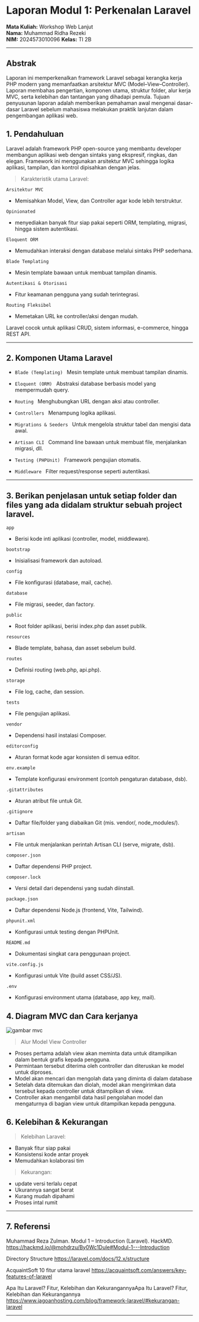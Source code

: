# Laporan Modul 1: Perkenalan Laravel
**Mata Kuliah:** Workshop Web Lanjut   
**Nama:** Muhammad Ridha Rezeki  
**NIM:** 2024573010096
**Kelas:** TI 2B

---

## Abstrak  
Laporan ini memperkenalkan framework Laravel sebagai kerangka kerja PHP modern yang memanfaatkan arsitektur MVC (Model–View–Controller). Laporan membahas pengertian, komponen utama, struktur folder, alur kerja MVC, serta kelebihan dan tantangan yang dihadapi pemula. Tujuan penyusunan laporan adalah memberikan pemahaman awal mengenai dasar-dasar Laravel sebelum mahasiswa melakukan praktik lanjutan dalam pengembangan aplikasi web.

## 1. Pendahuluan

Laravel adalah framework PHP open-source yang membantu developer membangun aplikasi web dengan sintaks yang ekspresif, ringkas, dan elegan. Framework ini menggunakan arsitektur MVC sehingga logika aplikasi, tampilan, dan kontrol dipisahkan dengan jelas.

>Karakteristik utama Laravel:

`Arsitektur MVC`
- Memisahkan Model, View, dan Controller agar kode lebih terstruktur.

`Opinionated `
 - menyediakan banyak fitur siap pakai seperti ORM, templating, migrasi, hingga sistem autentikasi.

`Eloquent ORM `
 - Memudahkan interaksi dengan database melalui sintaks PHP sederhana.

`Blade Templating `
 - Mesin template bawaan untuk membuat tampilan dinamis.

`Autentikasi & Otorisasi `
 - Fitur keamanan pengguna yang sudah terintegrasi.

`Routing Fleksibel `
 - Memetakan URL ke controller/aksi dengan mudah.

Laravel cocok untuk aplikasi CRUD, sistem informasi, e-commerce, hingga REST API.

---

## 2. Komponen Utama Laravel 

 - `Blade (Templating) `
  Mesin template untuk membuat tampilan dinamis.

 - `Eloquent (ORM) `
  Abstraksi database berbasis model yang mempermudah query.

 - `Routing `
  Menghubungkan URL dengan aksi atau controller.

 - `Controllers `
  Menampung logika aplikasi.

 - `Migrations & Seeders `
  Untuk mengelola struktur tabel dan mengisi data awal.

 - `Artisan CLI `
  Command line bawaan untuk membuat file, menjalankan migrasi, dll.

 - `Testing (PHPUnit) `
  Framework pengujian otomatis.

 - `Middleware `
  Filter request/response seperti autentikasi.

---

## 3. Berikan penjelasan untuk setiap folder dan files yang ada didalam struktur sebuah project laravel.

`app`
 - Berisi kode inti aplikasi (controller, model, middleware).

`bootstrap`
 -  Inisialisasi framework dan autoload.

`config`
 - File konfigurasi (database, mail, cache).

`database`
 - File migrasi, seeder, dan factory.

`public`
 - Root folder aplikasi, berisi index.php dan asset publik.

`resources`
 - Blade template, bahasa, dan asset sebelum build.

`routes`
 - Definisi routing (web.php, api.php).

`storage`
 - File log, cache, dan session.

`tests`
 - File pengujian aplikasi.

`vendor`
 - Dependensi hasil instalasi Composer.

`editorconfig`

 - Aturan format kode agar konsisten di semua editor.

`env.example`

 - Template konfigurasi environment (contoh pengaturan database, dsb).

`.gitattributes`

 - Aturan atribut file untuk Git.

`.gitignore`

 - Daftar file/folder yang diabaikan Git (mis. vendor/, node_modules/).

`artisan`

 - File untuk menjalankan perintah Artisan CLI (serve, migrate, dsb).

`composer.json`

 - Daftar dependensi PHP project.

`composer.lock`

 - Versi detail dari dependensi yang sudah diinstall.

`package.json`

 - Daftar dependensi Node.js (frontend, Vite, Tailwind).

`phpunit.xml`

 - Konfigurasi untuk testing dengan PHPUnit.

`README.md`

 - Dokumentasi singkat cara penggunaan project.

`vite.config.js`

 - Konfigurasi untuk Vite (build asset CSS/JS).

`.env`

 - Konfigurasi environment utama (database, app key, mail).


## 4. Diagram MVC dan Cara kerjanya

![gambar mvc](./gambar/gambar_mvc.jpg)

>Alur Model View Controller

 - Proses pertama adalah view akan meminta data untuk ditampilkan dalam bentuk grafis kepada pengguna.
 - Permintaan tersebut diterima oleh controller dan diteruskan ke model untuk diproses.
 - Model akan mencari dan mengolah data yang diminta di dalam database
 - Setelah data ditemukan dan diolah, model akan mengirimkan data tersebut kepada controller untuk ditampilkan di view.
 - Controller akan mengambil data hasil pengolahan model dan mengaturnya di bagian view untuk ditampilkan kepada pengguna.

## 6. Kelebihan & Kekurangan 
>Kelebihan Laravel:

 - Banyak fitur siap pakai
 - Konsistensi kode antar proyek
 - Memudahkan kolaborasi tim



>Kekurangan:

 - update versi terlalu cepat
 - Ukurannya sangat berat
 - Kurang mudah dipahami
 - Proses intal rumit

---

## 7. Referensi
Muhammad Reza Zulman. Modul 1 – Introduction (Laravel). HackMD.
https://hackmd.io/@mohdrzu/By0Wc1Dule#Modul-1---Introduction

Directory Structure
https://laravel.com/docs/12.x/structure

AcquaintSoft 10 fitur utama laravel
https://acquaintsoft.com/answers/key-features-of-laravel    

Apa Itu Laravel? Fitur, Kelebihan dan KekurangannyaApa Itu Laravel? Fitur, Kelebihan dan Kekurangannya
https://www.jagoanhosting.com/blog/framework-laravel/#kekurangan-laravel

---
